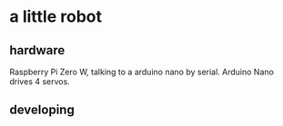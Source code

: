 # a little robot

## hardware

Raspberry Pi Zero W, talking to a arduino nano by serial.
Arduino Nano drives 4 servos.

## developing
